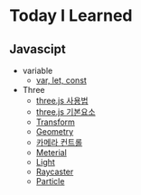 # Today I Learned

## Javascipt
* variable
  * [var, let, const](https://github.com/jayG9269/TodayILearned/blob/main/javascript/var_let_const.md)
* Three
  * [three.js 사용법](https://github.com/jayG9269/TodayILearned/blob/main/javascript/Three_%EC%82%AC%EC%9A%A9%EB%B2%95.md)
  * [three.js 기본요소]()
  * [Transform]()
  * [Geometry]()
  * [카메라 컨트롤]()
  * [Meterial]()
  * [Light]()
  * [Raycaster]()
  * [Particle]()
